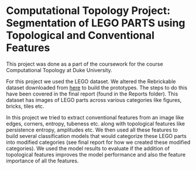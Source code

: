 # Computational Topology Project: Segmentation of LEGO PARTS using Topological and Conventional Features
This project was done as a part of the coursework for the course Computational Topology at Duke University. 

For this project we used the LEGO dataset. We altered the Rebrickable dataset downloaded from [here](https://rebrickable.com/downloads/) to build the prototypes. The steps to do this have been covered in the final report (found in the Reports folder). This dataset has images of LEGO parts across various categories like figures, bricks, tiles etc. 

In this project we tried to extract conventional features from an image like edges, corners, entropy, tubeness etc. along with topological features like persistence entropy, amplitudes etc. We then used all these features to build several classification models that would categorize these LEGO parts into modified categories (see final report for how we created these modified categories). We used the model results to evaluate if the addition of topological features improves the model performance and also the feature importance of all the features.
